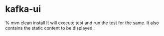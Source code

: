 # kafka-ui
% mvn clean install
It will execute test and run the test for the same. It also contains the static content to be displayed.

